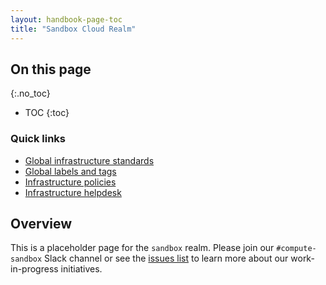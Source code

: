 ```yaml
---
layout: handbook-page-toc
title: "Sandbox Cloud Realm"
---
```


## On this page
{:.no_toc}

- TOC
{:toc}

### Quick links

* [Global infrastructure standards](/handbook/infrastructure-standards)
* [Global labels and tags](/handbook/infrastructure-standards/labels-tags)
* [Infrastructure policies](/handbook/infrastructure-standards/policies)
* [Infrastructure helpdesk](/handbook/infrastructure-standards/helpdesk)

## Overview

This is a placeholder page for the `sandbox` realm. Please join our `#compute-sandbox` Slack channel or see the [issues list](https://gitlab.com/groups/gitlab-com/compute-sandbox/-/issues) to learn more about our work-in-progress initiatives.

